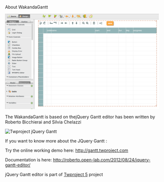 
About WakandaGantt


<img src="https://github.com/rmello4d/WakandaGantt/blob/master/WakandaGantt.png" alt="WakandaGantt" border="0" />


The WakandaGantt is based on thejQuery Gantt editor has been written by Roberto Bicchierai and Silvia Chelazzi

<img src="https://rbicchierai.files.wordpress.com/2014/04/image_thumb6.png?w=596" alt="Twproject jQuery Gantt" border="0" />

If you want to know more about the JQuery Gantt :

Try the online working demo here: http://gantt.twproject.com

Documentation is here: http://roberto.open-lab.com/2012/08/24/jquery-gantt-editor/

jQuery Gantt editor is part of <a href="http://www.twproject.com">Twproject 5</a> project



